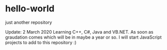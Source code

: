 # hello-world
just another repository

Update: 2 March 2020
Learning C++, C#, Java and VB.NET. As soon as graudation comes which will be in maybe a year or so. I will start JavaScript projects
to add to this repository :)
